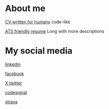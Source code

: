# About me

[CV written for humans](Konrad_Leszczynski_CV.pdf) code-like

[ATS friendly resume](Konrad_Leszczynski_Resume.pdf) Long with more descriptions


# My social media

[linkedin](https://www.linkedin.com/in/konrad-leszczynski-a856002/)

[facebook](https://www.facebook.com/konrad.leszczynski.967/)

[X twitter](https://twitter.com/konrri)

[codesignal](https://app.codesignal.com/profile/konrri2)

[strava](https://www.strava.com/athletes/18390353)


